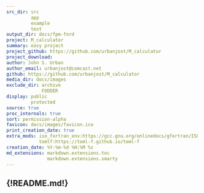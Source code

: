 ```yaml
---
src_dir: src
         app
         example
         test
output_dir: docs/fpm-ford
project: M_calculator
summary: easy project
project_github: https://github.com/urbanjost/M_calculator
project_download:
author: John S. Urban
author_email: urbanjost@comcast.net
github: https://github.com/urbanjost/M_calculator
media_dir: docs/images
exclude_dir: archive
             FODDER
display: public
         protected
source: true
proc_internals: true
sort: permission-alpha
favicon: docs/images/favicon.ico
print_creation_date: true
extra_mods: iso_fortran_env:https://gcc.gnu.org/onlinedocs/gfortran/ISO_005fFORTRAN_005fENV.html
            tomlf:https://toml-f.github.io/toml-f
creation_date: %Y-%m-%d %H:%M %z
md_extensions: markdown.extensions.toc
               markdown.extensions.smarty
---
```

{!README.md!}
---
